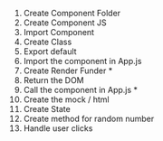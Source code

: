 1. Create Component Folder
2. Create Component JS
3. Import Component
4. Create Class
5. Export default
6. Import the component in App.js
7. Create Render Funder *
8. Return the DOM
9. Call the component in App.js *
10. Create the mock / html
11. Create State
12. Create method for random number
13. Handle user clicks